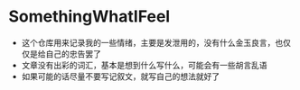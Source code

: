 # SomethingWhatIFeel

* 这个仓库用来记录我的一些情绪，主要是发泄用的，没有什么金玉良言，也仅仅是给自己的忠告罢了
* 文章没有出彩的词汇，基本是想到什么写什么，可能会有一些胡言乱语
* 如果可能的话尽量不要写记叙文，就写自己的想法就好了